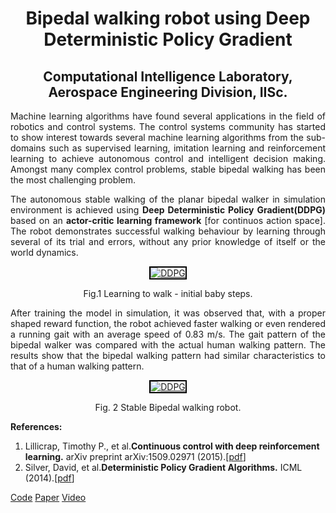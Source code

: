 
<center><h1 class="rsection"><b>Bipedal walking robot using Deep Deterministic Policy Gradient</b></h1></center>

<center><h2><b>Computational Intelligence Laboratory, Aerospace Engineering Division, IISc.</b></h2></center>

<div class="container-fluid">
  <div class="row">
    <!-- <div class="col-md-6">
        <img class="rimg" src="{{ site.github.url }}/media/biped_trained.gif" />
    </div> -->
    <div class="col-md-12">
        <!-- <h3 class="rtitle"><b>Bipedal walking robot using Deep Deterministic Policy Gradient.</b></h3> -->
        <p style="text-align:justify">
        Machine learning algorithms have found several applications in the field of robotics and control systems. The control systems community has started to show interest towards several machine learning algorithms from the sub-domains such as supervised learning, imitation learning and reinforcement learning to achieve autonomous control and intelligent decision making. Amongst many complex control problems, stable bipedal walking has been the most challenging problem.</p> 
        <p style="text-align:justify">
        The autonomous stable walking of the planar bipedal walker in simulation environment is achieved using <strong>Deep Deterministic Policy Gradient(DDPG)</strong> based on an <strong>actor-critic learning framework</strong> [for continuos action space]. The robot demonstrates successful walking behaviour by learning through several of its trial and errors, without any prior knowledge of itself or the world dynamics.
        </p>
        <center>
            <div class="image-wrapper">
                <a class ="image-popup" href="https://nav74neet.github.io/media/biped_training.gif" title="DDPG">
                    <img src="https://nav74neet.github.io/media/biped_training.gif" alt="DDPG" style="border:2px solid black;" align="middle">
                </a>
            <center>
                <p class="image-caption" style="font-size:14px; text-align: center;">
                    Fig.1 Learning to walk - initial baby steps.
                </p>
            </center>
            </div>
        </center>    
        <p style="text-align:justify">
        After training the model in simulation, it was observed that, with a proper shaped reward function, the robot achieved faster walking or even rendered a running gait with an average speed of 0.83 m/s. The gait pattern of the bipedal walker was compared with the actual human walking pattern. The results show that the bipedal walking pattern had similar characteristics to that of a human walking pattern.</p>
        <center>
            <div class="image-wrapper">
                <a class ="image-popup" href="https://nav74neet.github.io/media/trained.gif" title="DDPG">
                    <img src="https://nav74neet.github.io/media/trained.gif" alt="DDPG" style="border:2px solid black;" align="middle">
                </a>
            <center>
                <p class="image-caption" style="font-size:14px; text-align: center;">
                    Fig. 2 Stable Bipedal walking robot.
                </p>
            </center>
            </div>
        </center>
        <p style="text-align:justify;">
            <b>References:</b> 
            <ol>
                <li>Lillicrap, Timothy P., et al.<b>Continuous control with deep reinforcement learning.</b> arXiv preprint arXiv:1509.02971 (2015).[<a href="https://arxiv.org/abs/1509.02971">pdf</a>]</li>
                <li>Silver, David, et al.<b>Deterministic Policy Gradient Algorithms.</b> ICML (2014).[<a href="http://proceedings.mlr.press/v32/silver14.pdf">pdf</a>]</li>
            </ol>
        </p>
        <p style="text-align:justify;">
        <a href="https://github.com/nav74neet/ddpg_biped" class="md-link btn-default btn rbtn">Code</a>
        <a href="https://arxiv.org/abs/1807.05924" class="md-link btn-default btn rbtn">Paper</a>
        <a href="https://www.youtube.com/watch?v=Q4N78P7cink" class="md-link btn-default btn rbtn">Video</a>
        </p>
    </div>

  </div>
</div>
<br>